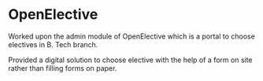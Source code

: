 # OpenElective

Worked upon the admin module of OpenElective which is a portal to choose electives in B. Tech branch.

Provided a digital solution to choose elective with the help of a form on site rather than filling forms on paper.
